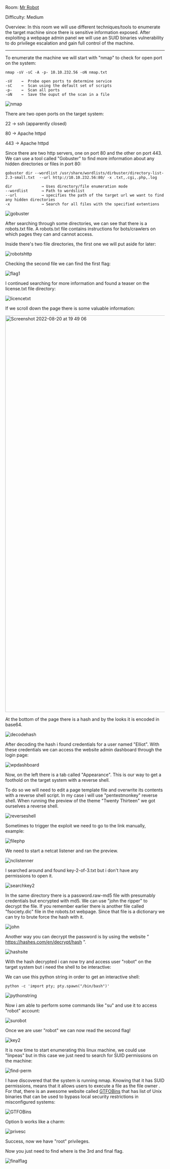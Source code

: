 Room: [Mr Robot](https://tryhackme.com/room/mrrobot)

Difficulty: Medium

Overview: In this room we will use different techniques/tools to enumerate the target machine since there is sensitive information exposed. After exploiting a webpage admin panel we will use an SUID binaries vulnerability to do privilege escalation and gain full control of the machine.

-----------------------------------------------------------------------------------------------------------------------------------------------------------

To enumerate the machine we will start with "nmap" to check for open port on the system:

```
nmap -sV -sC -A -p- 10.10.232.56 -oN nmap.txt

-sV    →  Probe open ports to determine service
-sC    →  Scan using the default set of scripts
-p-    →  Scan all ports
-oN    →  Save the ouput of the scan in a file
```

![nmap](https://user-images.githubusercontent.com/76821053/185758960-07557961-4579-40ec-91eb-2f90a6352289.png)

There are two open ports on the target system:

22 → ssh (apparently closed)

80 → Apache httpd

443 → Apache httpd

Since there are two http servers, one on port 80 and the other on port 443. We can use a tool called "Gobuster" to find more information about any hidden directories or files in port 80:

```
gobuster dir --wordlist /usr/share/wordlists/dirbuster/directory-list-2.3-small.txt  --url http://10.10.232.56:80/ -x .txt,.cgi,.php,.log

dir             → Uses directory/file enumeration mode
--wordlist      → Path to wordslist 
--url           → specifies the path of the target url we want to find any hidden directories
-x              → Search for all files with the specified extentions 
```

![gobuster](https://user-images.githubusercontent.com/76821053/185759356-5426e858-a36f-4de9-80d4-3239fdbe3737.png)

After searching through some directories, we can see that there is a robots.txt file. A robots.txt file contains instructions for bots/crawlers on which pages they can and cannot access.

Inside there's two file directories, the first one we will put aside for later:

![robotshttp](https://user-images.githubusercontent.com/76821053/185761286-1961b69d-3fea-4594-9ea9-313ec5ef5aef.png)

Checking the second file we can find the first flag:

![flag1](https://user-images.githubusercontent.com/76821053/185761507-25c3ab56-b750-4164-ab33-9276605ca8df.png)

I continued searching for more information and found a teaser on the license.txt file directory:

![licencetxt](https://user-images.githubusercontent.com/76821053/185761854-87496a4b-3947-49f0-8bae-4a7d38db47e1.png)

If we scroll down the page there is some valuable information:

<img width="1252" alt="Screenshot 2022-08-20 at 19 49 06" src="https://user-images.githubusercontent.com/76821053/185762146-e12f24da-e99b-4d8d-be52-239d65b30c9a.png">

At the bottom of the page there is a hash and by the looks it is encoded in base64.

![decodehash](https://user-images.githubusercontent.com/76821053/185762231-7686c7d6-b8fb-4337-b674-747ca521271f.png)

After decoding the hash i found credentials for a user named "Elliot". With these credentials we can access the website admin dashboard through the login page:

![wpdashboard](https://user-images.githubusercontent.com/76821053/185762692-9b53da6b-2af4-4936-b93d-b0b0dc7e36b9.png)

Now, on the left there is a tab called "Appearance". This is our way to get a foothold on the target system with a reverse shell.

To do so we will need to edit a page template file and overwrite its contents with a reverse shell script. In my case i will use "pentestmonkey" reverse shell. When running the preview of the theme "Twenty Thirteen" we got ourselves a reverse shell.

![reverseshell](https://user-images.githubusercontent.com/76821053/185798374-fd0657da-d16f-49c7-bf0d-45625933d674.png)

Sometimes to trigger the exploit we need to go to the link manually, example:

![filephp](https://user-images.githubusercontent.com/76821053/185798206-ee8141f9-c958-4059-a348-53aacadb7115.png)

We need to start a netcat listener and ran the preview.
 
![nclistenner](https://user-images.githubusercontent.com/76821053/185799814-01ab194d-113d-40fc-87f6-73785179fc84.png)

I searched around and found key-2-of-3.txt but i don't have any permissions to open it.

![searchkey2](https://user-images.githubusercontent.com/76821053/185799969-2f6c1e13-88a3-4c34-964b-0197cfffa27e.png)

In the same directory there is a password.raw-md5 file with presumably credentials but encrypted with md5. We can use "john the ripper" to decrypt the file. If you remember earlier there is another file called "fsociety.dic" file in the robots.txt webpage. Since that file is a dictionary we can try to brute force the hash with it.

![john](https://user-images.githubusercontent.com/76821053/185799991-7d97c9c6-401b-4be2-aacc-96de65a0f33d.png)

Another way you can decrypt the password is by using the website “ https://hashes.com/en/decrypt/hash ”.

![hashsite](https://user-images.githubusercontent.com/76821053/185800020-6092c907-6b53-4b24-9120-d7adfb2b5eb2.png)

With the hash decrypted i can now try and access user "robot" on the target system but i need the shell to be interactive:

We can use this python string in order to get an interactive shell:

```
python -c 'import pty; pty.spawn("/bin/bash")'
```

![pythonstring](https://user-images.githubusercontent.com/76821053/185800565-df9dceb3-574f-4ca9-9206-d9e49b6eb186.png)

Now i am able to perform some commands like "su" and use it to access "robot" account:

![surobot](https://user-images.githubusercontent.com/76821053/185800608-545f27d5-975a-4435-ba99-3d38aaa249f3.png)

Once we are user "robot" we can now read the second flag!

![key2](https://user-images.githubusercontent.com/76821053/185800698-6592f8b3-df49-4fd8-b161-2c2bd06729f7.png)

It is now time to start enumerating this linux machine, we could use "linpeas" but in this case we just need to search for SUID permissions on the machine: 

![find-perm](https://user-images.githubusercontent.com/76821053/185801007-ac0180cc-d840-4e83-9e4e-dda68a0cf4b0.png)

I have discovered that the system is running nmap. Knowing that it has SUID permissions, means that it allows users to execute a file as the file owner . For that, there is an awesome website called [GTFOBins](https://gtfobins.github.io) that has list of Unix binaries that can be used to bypass local security restrictions in misconfigured systems:

![GTFOBins](https://user-images.githubusercontent.com/76821053/185801037-064898df-e7f9-487b-80ea-61b12a6a1270.png)

Option b works like a charm:

![privesc](https://user-images.githubusercontent.com/76821053/185801071-1efd22f9-a5ac-4505-acdb-b891ec3da39c.png)

Success, now we have "root" privileges.

Now you just need to find where is the 3rd and final flag.

![finalflag](https://user-images.githubusercontent.com/76821053/185802174-af1a0212-18cb-4c63-ac62-74ec6aa24ff6.png)

 


